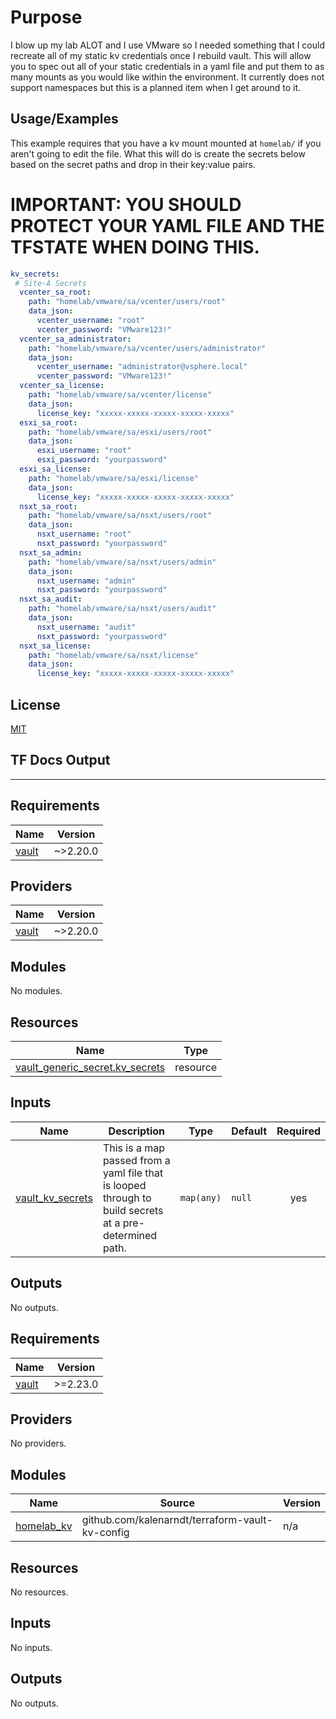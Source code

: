 
# Purpose

I blow up my lab ALOT and I use VMware so I needed something that I could recreate all of my static kv credentials once I rebuild vault. This will allow you to spec out all of your static credentials in a yaml file and put them to as many mounts as you would like within the environment. It currently does not support namespaces but this is a planned item when I get around to it.

## Usage/Examples

This example requires that you have a kv mount mounted at `homelab/` if you aren't going to edit the file. What this will do is create the secrets below based on the secret paths and drop in their key:value pairs.

# IMPORTANT: YOU SHOULD PROTECT YOUR YAML FILE AND THE TFSTATE WHEN DOING THIS. 
```yaml
kv_secrets:
 # Site-A Secrets
  vcenter_sa_root:
    path: "homelab/vmware/sa/vcenter/users/root"
    data_json:
      vcenter_username: "root"
      vcenter_password: "VMware123!"
  vcenter_sa_administrator:
    path: "homelab/vmware/sa/vcenter/users/administrator"
    data_json:
      vcenter_username: "administrator@vsphere.local"
      vcenter_password: "VMware123!"
  vcenter_sa_license:
    path: "homelab/vmware/sa/vcenter/license"
    data_json:
      license_key: "xxxxx-xxxxx-xxxxx-xxxxx-xxxxx"
  esxi_sa_root:
    path: "homelab/vmware/sa/esxi/users/root"
    data_json:
      esxi_username: "root"
      esxi_password: "yourpassword"
  esxi_sa_license:
    path: "homelab/vmware/sa/esxi/license"
    data_json:
      license_key: "xxxxx-xxxxx-xxxxx-xxxxx-xxxxx"
  nsxt_sa_root:
    path: "homelab/vmware/sa/nsxt/users/root"
    data_json:
      nsxt_username: "root"
      nsxt_password: "yourpassword"
  nsxt_sa_admin:
    path: "homelab/vmware/sa/nsxt/users/admin"
    data_json:
      nsxt_username: "admin"
      nsxt_password: "yourpassword"
  nsxt_sa_audit:
    path: "homelab/vmware/sa/nsxt/users/audit"
    data_json:
      nsxt_username: "audit"
      nsxt_password: "yourpassword"
  nsxt_sa_license:
    path: "homelab/vmware/sa/nsxt/license"
    data_json:
      license_key: "xxxxx-xxxxx-xxxxx-xxxxx-xxxxx"
```

  
## License

[MIT](https://choosealicense.com/licenses/mit/)


## TF Docs Output
--- 

<!-- BEGIN_TF_DOCS -->
## Requirements

| Name | Version |
|------|---------|
| <a name="requirement_vault"></a> [vault](#requirement\_vault) | ~>2.20.0 |

## Providers

| Name | Version |
|------|---------|
| <a name="provider_vault"></a> [vault](#provider\_vault) | ~>2.20.0 |

## Modules

No modules.

## Resources

| Name | Type |
|------|------|
| [vault_generic_secret.kv_secrets](https://registry.terraform.io/providers/hashicorp/vault/latest/docs/resources/generic_secret) | resource |

## Inputs

| Name | Description | Type | Default | Required |
|------|-------------|------|---------|:--------:|
| <a name="input_vault_kv_secrets"></a> [vault\_kv\_secrets](#input\_vault\_kv\_secrets) | This is a map passed from a yaml file that is looped through to build secrets at a pre-determined path. | `map(any)` | `null` | yes |

## Outputs

No outputs.
<!-- END_TF_DOCS -->
<!-- BEGINNING OF PRE-COMMIT-TERRAFORM DOCS HOOK -->
## Requirements

| Name | Version |
|------|---------|
| <a name="requirement_vault"></a> [vault](#requirement\_vault) | >=2.23.0 |

## Providers

No providers.

## Modules

| Name | Source | Version |
|------|--------|---------|
| <a name="module_homelab_kv"></a> [homelab\_kv](#module\_homelab\_kv) | github.com/kalenarndt/terraform-vault-kv-config | n/a |

## Resources

No resources.

## Inputs

No inputs.

## Outputs

No outputs.
<!-- END OF PRE-COMMIT-TERRAFORM DOCS HOOK -->
